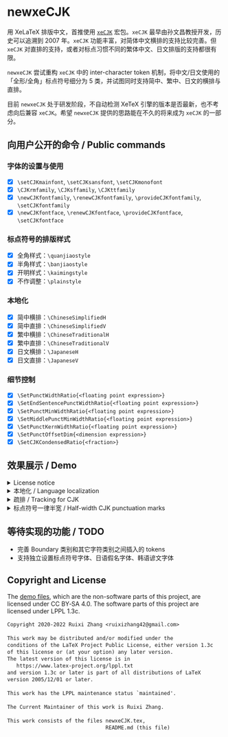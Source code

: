 # newxeCJK

用 XeLaTeX 排版中文，首推使用
[`xeCJK`](https://github.com/CTeX-org/ctex-kit/tree/master/xeCJK)
宏包。`xeCJK` 最早由孙文昌教授开发，历史可以追溯到 2007&nbsp;年。`xeCJK`
功能丰富，对简体中文横排的支持比较完善。但 `xeCJK`
对直排的支持，或者对标点习惯不同的繁体中文、日文排版的支持都很有限。

`newxeCJK` 尝试重构 `xeCJK` 中的 inter-character token
机制，将中文/日文使用的「全形/全角」标点符号细分为
5&nbsp;类，并试图同时支持简中、繁中、日文的横排与直排。

目前 `newxeCJK` 处于研发阶段，不自动检测 XeTeX
引擎的版本是否最新，也不考虑向后兼容 `xeCJK`。希望
`newxeCJK` 提供的思路能在不久的将来成为 `xeCJK` 的一部分。

## 向用户公开的命令 / Public commands

### 字体的设置与使用

- [x] `\setCJKmainfont`, `\setCJKsansfont`, `\setCJKmonofont`
- [x] `\CJKrmfamily`, `\CJKsffamily`, `\CJKttfamily`
- [x] `\newCJKfontfamily`, `\renewCJKfontfamily`, `\provideCJKfontfamily`, `\setCJKfontfamily`
- [x] `\newCJKfontface`, `\renewCJKfontface`, `\provideCJKfontface`, `\setCJKfontface`

### 标点符号的排版样式

- [x] 全角样式：`\quanjiaostyle`
- [x] 半角样式：`\banjiaostyle`
- [x] 开明样式：`\kaimingstyle`
- [x] 不作调整：`\plainstyle`

### 本地化

- [x] 简中横排：`\ChineseSimplifiedH`
- [x] 简中直排：`\ChineseSimplifiedV`
- [x] 繁中横排：`\ChineseTraditionalH`
- [x] 繁中直排：`\ChineseTraditionalV`
- [x] 日文横排：`\JapaneseH`
- [x] 日文直排：`\JapaneseV`

### 细节控制

- [x] `\SetPunctWidthRatio{<floating point expression>}`
- [x] `\SetEndSentencePunctWidthRatio{<floating point expression>}`
- [x] `\SetPunctMinWidthRatio{<floating point expression>}`
- [x] `\SetMiddlePunctMinWidthRatio{<floating point expression>}`
- [x] `\SetPunctKernWidthRatio{<floating point expression>}`
- [x] `\SetPunctOffsetDim{<dimension expression>}`
- [x] `\SetCJKCondensedRatio{<fraction>}`

## 效果展示 / Demo

<details>
<summary>License notice</summary>

The text samples in the demo files were adapted from:

- https://zh.wikipedia.org/zh-cn/TeX
- https://zh.wikipedia.org/zh-tw/TeX
- https://ja.wikipedia.org/wiki/TeX
- https://dict.revised.moe.edu.tw/

which were licensed under various terms ([details](demo/README.md)).
Modifications to some of the text were made in order to exhibit
typographic adjustments when typesetting East Asian languages.
The demo files themselves (in SVG format) are licensed under
CC&nbsp;BY&#x2011;SA&nbsp;4.0.

</details>

<details>
<summary>本地化 / Language localization</summary>

![demo-language](demo/demo-language.svg)

</details>

<details>
<summary>疏排 / Tracking for CJK</summary>

![demo-tracking](demo/demo-tracking.svg)

</details>

<details>
<summary>标点符号一律半宽 / Half-width CJK punctuation marks</summary>

![demo-halfwidth](demo/demo-halfwidth.svg)

</details>

## 等待实现的功能 / TODO

- 完善 Boundary 类别和其它字符类别之间插入的 tokens
- 支持独立设置标点符号字体、日语假名字体、韩语谚文字体

## Copyright and License

The [demo files](demo), which are the non-software parts of this project,
are licensed under CC&nbsp;BY&#x2011;SA&nbsp;4.0.
The software parts of this project are licensed under LPPL&nbsp;1.3c.

    Copyright 2020-2022 Ruixi Zhang <ruixizhang42@gmail.com>
    
    This work may be distributed and/or modified under the
    conditions of the LaTeX Project Public License, either version 1.3c
    of this license or (at your option) any later version.
    The latest version of this license is in
       https://www.latex-project.org/lppl.txt
    and version 1.3c or later is part of all distributions of LaTeX
    version 2005/12/01 or later.
    
    This work has the LPPL maintenance status `maintained'.
    
    The Current Maintainer of this work is Ruixi Zhang.
    
    This work consists of the files newxeCJK.tex,
                                    README.md (this file)